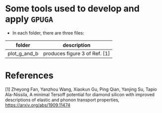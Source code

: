 # Some tools used to develop and apply `GPUGA`

* In each folder, there are three files:

| folder          | description                                   |
|---------------- |-----------------------------------------------|
| plot_g_and_b    | produces figure 3 of Ref. [1]  |


# References

[1] Zheyong Fan, Yanzhou Wang, Xiaokun Gu, Ping Qian, Yanjing Su, Tapio Ala-Nissila, 
A minimal Tersoff potential for diamond silicon with improved descriptions 
of elastic and phonon transport properties,
https://arxiv.org/abs/1909.11474


